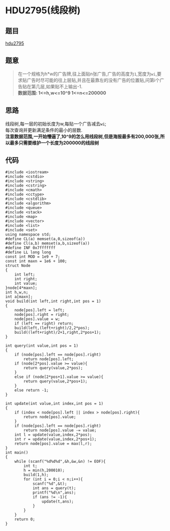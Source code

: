# HDU2795(线段树)  

## 题目  
[hdu2795](http://acm.hdu.edu.cn/showproblem.php?pid=2795)  

## 题意  
>在一个规格为h*w的广告牌,往上面贴n张广告,广告的高度为`1`,宽度为`wi`,要求贴广告时尽可能的往上层贴,并且在最靠左的没有广告的位置贴,问第i个广告贴在第几层,如果贴不上输出-1.  
**数据范围: 1<=h,w<=10^9  1<=n<=200000**  

## 思路  
线段树,每一层的初始长度为w,每贴一个广告减去`wi`;  
每次查询并更新满足条件的最小的层数.  
**注意数据范围,一开始懵逼了,10^9的怎么用线段树,但是海报最多有200,000张,所以最多只需要维护一个长度为200000的线段树**  

## 代码
```
#include <iostream>
#include <cstdio>
#include <string>
#include <cstring>
#include <cmath>
#include <cctype>
#include <cstdlib>
#include <algorithm>
#include <queue>
#include <stack>
#include <map>
#include <vector>
#include <list>
#include <set>
using namespace std;
#define CL(a) memset(a,0,sizeof(a))
#define Cl(a,b) memset(a,b,sizeof(a))
#define INF 0x7fffffff
#define LL long long
const int MOD = 1e9 + 7;
const int maxn = 1e6 + 100;
struct Node
{
	int left;
	int right;
	int value;
}node[4*maxn];
int h,w,n;
int a[maxn];
void build(int left,int right,int pos = 1)
{
	node[pos].left = left;
	node[pos].right = right;
	node[pos].value = w;
	if (left == right) return;
	build(left,(left+right)/2,2*pos);
	build((left+right)/2+1,right,2*pos+1);
}

int query(int value,int pos = 1)
{
	if (node[pos].left == node[pos].right)
		return node[pos].left;
	if (node[2*pos].value >= value){
		return query(value,2*pos);
	}
	else if (node[2*pos+1].value >= value){
		return query(value,2*pos+1);
	}
	else return -1;
}

int update(int value,int index,int pos = 1)
{
	if (index < node[pos].left || index > node[pos].right){
		return node[pos].value;
	}
	if (node[pos].left == node[pos].right)
		return node[pos].value -= value; 
	int l = update(value,index,2*pos);
	int r = update(value,index,2*pos+1);
	return node[pos].value = max(l,r);
}
int main()
{
	while (scanf("%d%d%d",&h,&w,&n) != EOF){
		int t;
		h = min(h,200010);
		build(1,h);
		for (int i = 0;i < n;i++){
			scanf("%d",&t);
			int ans = query(t);
			printf("%d\n",ans);
			if (ans != -1){
				update(t,ans);
			}
		}
	}
	return 0;
}

```